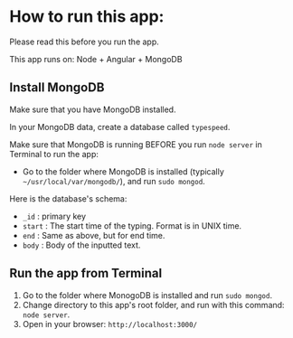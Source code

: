 # How to run this app:

Please read this before you run the app.

This app runs on:
Node + Angular + MongoDB

## Install MongoDB

Make sure that you have MongoDB installed.

In your MongoDB data, create a database called `typespeed`.

Make sure that MongoDB is running BEFORE you run `node server` in Terminal to run the app:
* Go to the folder where MongoDB is installed (typically `~/usr/local/var/mongodb/`), and run `sudo mongod`.

Here is the database's schema:
* `_id` : primary key
* `start` : The start time of the typing. Format is in UNIX time.
* `end` : Same as above, but for end time.
* `body` : Body of the inputted text.

## Run the app from Terminal

1. Go to the folder where MonogoDB is installed and run `sudo mongod`.
2. Change directory to this app's root folder, and run with this command: `node server`.
3. Open in your browser: `http://localhost:3000/`